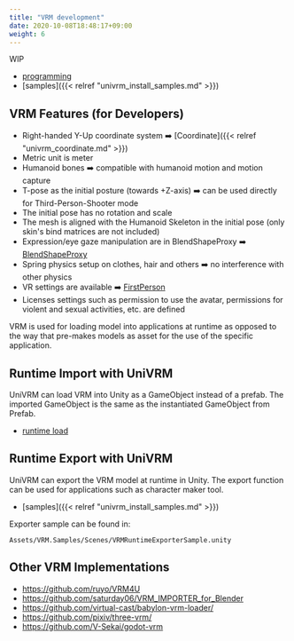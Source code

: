 ```yaml
---
title: "VRM development"
date: 2020-10-08T18:48:17+09:00
weight: 6
---
```


WIP

* [programming](../../univrm/programming/)
* [samples]({{< relref "univrm_install_samples.md" >}})

## VRM Features (for Developers)

* Right-handed Y-Up coordinate system ➡️ [Coordinate]({{< relref "univrm_coordinate.md" >}})
* Metric unit is meter
* Humanoid bones ➡️ compatible with humanoid motion and motion capture
* T-pose as the initial posture (towards +Z-axis) ➡️ can be used directly for Third-Person-Shooter mode
* The initial pose has no rotation and scale
* The mesh is aligned with the Humanoid Skeleton in the initial pose (only skin's bind matrices are not included)
* Expression/eye gaze manipulation are in BlendShapeProxy ➡️ [BlendShapeProxy](https://vrm-c.github.io/UniVRM/en/vrm0/0_58_blendshape.html)
* Spring physics setup on clothes, hair and others ➡️ no interference with other physics
* VR settings are available ➡️ [FirstPerson](https://vrm-c.github.io/UniVRM/en/vrm0/firstperson.html)
* Licenses settings such as permission to use the avatar, permissions for violent and sexual activities, etc. are defined

VRM is used for loading model into applications at runtime as opposed to the way that pre-makes models as asset for the use of the specific application.

## Runtime Import with UniVRM

UniVRM can load VRM into Unity as a GameObject instead of a prefab.
The imported GameObject is the same as the instantiated GameObject from Prefab.

* [runtime load](https://vrm-c.github.io/UniVRM/en/)

## Runtime Export with UniVRM

UniVRM can export the VRM model at runtime in Unity.
The export function can be used for applications such as character maker tool.

* [samples]({{< relref "univrm_install_samples.md" >}})

Exporter sample can be found in:

`Assets/VRM.Samples/Scenes/VRMRuntimeExporterSample.unity`

## Other VRM Implementations

* https://github.com/ruyo/VRM4U
* https://github.com/saturday06/VRM_IMPORTER_for_Blender
* https://github.com/virtual-cast/babylon-vrm-loader/
* https://github.com/pixiv/three-vrm/
* https://github.com/V-Sekai/godot-vrm
